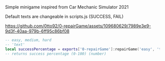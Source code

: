 Simple minigame inspired from Car Mechanic Simulator 2021

Default texts are changeable in scripts.js (SUCCESS, FAIL)

https://github.com/0tto92/0-repairGame/assets/109680629/7989e3e9-9d3f-40aa-979b-6ff95c86bf08

```lua
-- easy, medium, hard
-- 'text'
local successPercentage = exports['0-repairGame']:repairGame('easy', 'text')
-- returns success percentage (0-100) (number)
```

